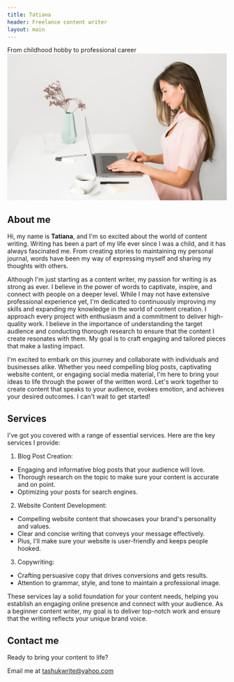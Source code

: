 ```yaml
---
title: Tatiana
header: Freelance content writer
layout: main
---
```

From childhood hobby to professional career
![Tatiana](./assets/photo.jpg)

## About me
Hi, my name is __Tatiana__, and I'm so excited about the world of content writing. Writing has been a part of my life ever since I was a child, and it has always fascinated me. From creating stories to maintaining my personal journal, words have been my way of expressing myself and sharing my thoughts with others.

Although I'm just starting as a content writer, my passion for writing is as strong as ever. I believe in the power of words to captivate, inspire, and connect with people on a deeper level. While I may not have extensive professional experience yet, I'm dedicated to continuously improving my skills and expanding my knowledge in the world of content creation.
I approach every project with enthusiasm and a commitment to deliver high-quality work. I believe in the importance of understanding the target audience and conducting thorough research to ensure that the content I create resonates with them. My goal is to craft engaging and tailored pieces that make a lasting impact.

I'm excited to embark on this journey and collaborate with individuals and businesses alike. Whether you need compelling blog posts, captivating website content, or engaging social media material, I'm here to bring your ideas to life through the power of the written word.
Let's work together to create content that speaks to your audience, evokes emotion, and achieves your desired outcomes. I can't wait to get started!

## Services
I've got you covered with a range of essential services. Here are the key services I provide:

1. Blog Post Creation:

- Engaging and informative blog posts that your audience will love.
- Thorough research on the topic to make sure your content is accurate and on point.
- Optimizing your posts for search engines.

2. Website Content Development:

- Compelling website content that showcases your brand's personality and values.
- Clear and concise writing that conveys your message effectively.
- Plus, I'll make sure your website is user-friendly and keeps people hooked.


3. Copywriting:

- Crafting persuasive copy that drives conversions and gets results.
- Attention to grammar, style, and tone to maintain a professional image.

These services lay a solid foundation for your content needs, helping you establish an engaging online presence and connect with your audience. As a beginner content writer, my goal is to deliver top-notch work and ensure that the writing reflects your unique brand voice.

## Contact me
Ready to bring your content to life?

Email me at [tashukwrite@yahoo.com](mailto:tashukwrite@yahoo.com)

